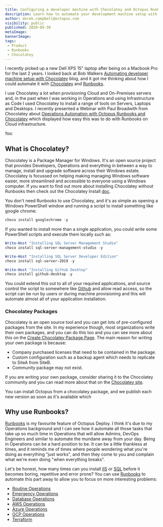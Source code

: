 ```yaml
---
title: Configuring a developer machine with Chocolatey and Octopus Runbooks
description: Learn how to automate your development machine setup with Chocolatey and Octopus Runbooks
author: derek.campbell@octopus.com
visibility: public
published: 2020-09-30
metaImage: 
bannerImage: 
tags:
 - Product
 - Runbooks
 - Chocolatey
---
```


I recently picked up a new Dell XPS 15" laptop after being on a Macbook Pro for the last 2 years. I looked back at Bob Walkers [Automating developer machine setup with Chocolatey](https://octopus.com/blog/automate-developer-machine-setup-with-chocolatey) blog, and it got me thinking about how I could automate it with [Chocolatey](chocolatey.org/) and [Runbooks](https://octopus.com/docs/runbooks).

I use Chocolatey a lot when provisioning Cloud and On-Premises servers and, in the past when I was working in Operations and using Infrastructure as Code I used Chocolatey to install a range of tools on Servers, Laptops and Desktops. I recently presented a Webinar with Paul Broadwith from Chocolatey about [Operations Automation with Octopus Runbooks and Chocolatey](https://www.youtube.com/watch?v=E0z4QbwTuBg) which displayed how easy this was to do with Runbooks on Cloud infrastructure.

!toc

## What is Chocolatey?

Chocolatey is a Package Manager for Windows. It's an open source project that provides Developers, Operations and everything in between a way to manage, install and upgrade software across their Windows estate. Chocolatey is focussed on helping making managing Windows software easier, more streamlined and accessible to everyone using a Windows computer. If you want to find out more about installing Chocolatey without Runbooks then check out the Chocolatey Install [doc](https://chocolatey.org/install).

You don't need Runbooks to use Chocolatey, and it's as simple as opening a Windows PowerShell window and running a script to install something like google chrome:

```PowerShell
choco install googlechrome -y
```

If you wanted to install more than a single application, you could write some PowerShell scripts and execute them locally such as:

```PowerShell
Write-Host "Installing SQL Server Management Studio"
choco install sql-server-management-studio -y

Write-Host "Installing SQL Server Developer Edition"
choco install sql-server-2019 -y

Write-Host "Installing Github Desktop"
choco install github-desktop -y
```

You could extend this out to all of your required applications, and source control the script to somewhere like [Github](Github.com) and allow read access, so the script can be run by users or during machine provisioning and this will automate almost all of your application installation.

### Chocolatey Packages

Chocolatey is an open source tool and you can get lots of pre-configured packages from the site. In my experience though, most organizations write their own packages, and you can do this too and you can see more about this on the [Create Chocolatey Package Page](https://chocolatey.org/blog/create-chocolatey-packages). The main reason for writing your own package is because:

- Company purchased licenses that need to be contained in the package.
- Custom configuration such as a backup agent which needs to replicate to SiteA from SiteB.
- Community package may not exist.

If you are writing your own package, consider sharing it to the Chocolatey community and you can read more about that on the [Chocolatey site](https://chocolatey.org/docs/create-packages).

You can install Octopus from a chocolatey package, and we publish each new version as soon as it's available which

## Why use Runbooks?

[Runbooks](https://octopus.com/docs/runbooks) is my favourite feature of Octopus Deploy. I think it's due to my Operations background and I can see how it automate all those tasks that take up so much time in Operations that will allow Admins, DevOps Engineers and similar to automate the mundane away from your day. Being in Operations can be a hard position to be. It can be a little thankless at times, and it reminds me of times where people wondering what you're doing as everything "just works", and then they come to you and complain what we're even doing "when everything breaks".

Let's be honest, how many times can you install [IIS](https://www.iis.net/) or [SQL](https://en.wikipedia.org/wiki/Microsoft_SQL_Server) before it becomes boring, repetitive and error prone? You can use [Runbooks](https://octopus.com/docs/runbooks) to automate this part away to allow you to focus on more interesting problems:

- [Routine Operations](https://octopus.com/docs/runbooks/runbook-examples/routine)
- [Emergency Operations](https://octopus.com/docs/runbooks/runbook-examples/emergency)
- [Database Operations](https://octopus.com/docs/runbooks/runbook-examples/databases)
- [AWS Operations](https://octopus.com/docs/runbooks/runbook-examples/aws)
- [Azure Operations](https://octopus.com/docs/runbooks/runbook-examples/azure)
- [GCP Operations](https://octopus.com/docs/runbooks/runbook-examples/gcp)
- [Terraform](https://octopus.com/docs/runbooks/runbook-examples/terraform)
